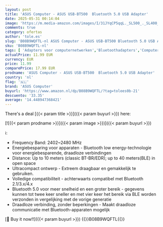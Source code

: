 ```yaml
---
layout: post
title: 'ASUS Computer - ASUS USB-BT500  Bluetooth 5.0 USB Adapter'
date: 2025-05-31 00:14:04
image: 'https://m.media-amazon.com/images/I/31JYqCP5qqL._SL500_._SL400_.jpg'
comments: true
category: ofertas
author: 'tole.es'
slug: 'B08B9WQFTL-nl ASUS Computer - ASUS USB-BT500 Bluetooth 5.0 USB Adapter'
sku: 'B08B9WQFTL-nl'
tags: [ 'Adapters voor computernetwerken','Bluetoothadapters','Computers, onderdelen & accessoires','Elektronica','Netwerkapparaten','asus computer','🇳🇱', ]
actualPrice: 11.99 EUR
currency: EUR
price: 11.99
comparePrice: 17.99 EUR
prodname: 'ASUS Computer - ASUS USB-BT500  Bluetooth 5.0 USB Adapter'
country: 'nl'
flag: '🇳🇱'
brand: 'ASUS Computer'
buyurl: 'https://www.amazon.nl/dp/B08B9WQFTL/?tag=tolees0b-21'
descuento: '33.35'
average: '14.448947368421'
---
```


There's a deal [{{< param title >}}]({{< param buyurl >}})  here:

[![{{< param prodname >}}]({{< param image >}})]({{< param buyurl >}})

ℹ️:

- Frequency Band: 2402~2480 MHz
- Energiebesparing voor apparaten - Bluetooth low energy-technologie voor energiebesparende, draadloze verbindingen
- Distance: Up to 10 meters (classic BT-BR/EDR); up to 40 meters(BLE) in open space
- Ultracompact ontwerp - Extreem draagbaar en gemakkelijk te gebruiken.
- Volledige compatibiliteit - achterwaarts compatibel met Bluetooth 2.1/3.x/4.x
- Bluetooth 5.0 voor meer snelheid en een groter bereik - gegevens kunnen tot twee keer sneller en met vier keer het bereik via BLE worden verzonden in vergelijking met de vorige generatie
- Draadloze verbinding, zonder beperkingen - Maakt draadloze communicatie met Bluetooth-apparaten mogelijk

[🛒 Buy it now!!]({{< param buyurl >}})
{{<world>}}B08B9WQFTL{{</world>}}
